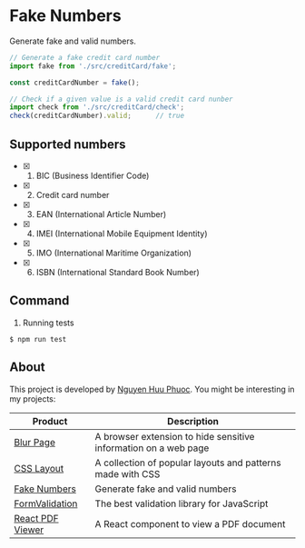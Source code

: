 # Fake Numbers
Generate fake and valid numbers.

~~~ javascript
// Generate a fake credit card number
import fake from './src/creditCard/fake';

const creditCardNumber = fake();

// Check if a given value is a valid credit card nunber
import check from './src/creditCard/check';
check(creditCardNumber).valid;      // true
~~~

## Supported numbers

* [x] 01. BIC (Business Identifier Code)
* [x] 02. Credit card number
* [x] 03. EAN (International Article Number)
* [x] 04. IMEI (International Mobile Equipment Identity)
* [x] 05. IMO (International Maritime Organization)
* [x] 06. ISBN (International Standard Book Number)

## Command

1. Running tests

```
$ npm run test
```

## About

This project is developed by [Nguyen Huu Phuoc](https://twitter.com/nghuuphuoc).
You might be interesting in my projects:

| Product                                           | Description                                                       |
|---------------------------------------------------|-------------------------------------------------------------------|
| [Blur Page](https://blur.page)                    | A browser extension to hide sensitive information on a web page   |
| [CSS Layout](https://csslayout.io)                | A collection of popular layouts and patterns made with CSS        |
| [Fake Numbers](https://fakenumbers.io)            | Generate fake and valid numbers                                   |
| [FormValidation](https://formvalidation.io)       | The best validation library for JavaScript                        |
| [React PDF Viewer](https://react-pdf-viewer.dev)  | A React component to view a PDF document                          |
